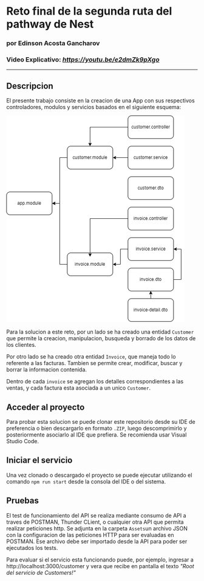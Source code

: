# Reto final de la segunda ruta del pathway de Nest
### por Edinson Acosta Gancharov

### Video Explicativo: *https://youtu.be/e2dmZk9pXgo*
<hr>

## Descripcion
El presente trabajo consiste en la creacion de una App con sus respectivos controladores, modulos y servicios basados en el siguiente esquema:

![Esquema](assets/esquema.png)

Para la solucion a este reto, por un lado se ha creado una entidad `Customer` que permite la creacion, manipulacion, busqueda y borrado de los datos de los clientes.

Por otro lado se ha creado otra entidad `Invoice`, que maneja todo lo referente a las facturas. Tambien se permite crear, modificar, buscar y borrar la informacion contenida.

Dentro de cada `invoice` se agregan los detalles correspondientes a las ventas, y cada factura esta asociada a un unico `Customer`.

## Acceder al proyecto
Para probar esta solucion se puede clonar este repositorio desde su IDE de preferencia o bien descargarlo en formato `.ZIP`, luego descomprimirlo y posteriormente asociarlo al IDE que prefiera.
Se recomienda usar Visual Studio Code.

## Iniciar el servicio
Una vez clonado o descargado el proyecto se puede ejecutar utilizando el comando `npm run start` desde la consola del IDE o del sistema.

## Pruebas
El test de funcionamiento del API se realiza mediante consumo de API a traves de POSTMAN, Thunder CLient, o cualquier otra API que permita realizar peticiones http.
Se adjunta en la carpeta `Assets`un archivo JSON con la configuracion de las peticiones HTTP para ser evaluadas en POSTMAN. Ese archivo debe ser importado desde la API para poder ser ejecutados los tests.

Para evaluar si el servicio esta funcionando puede, por ejemplo, ingresar a http://localhost:3000/customer y vera que recibe en pantalla el texto *"Root del servicio de Customers!"*
